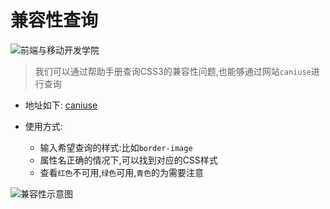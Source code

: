 # 兼容性查询



![前端与移动开发学院][1]
>我们可以通过帮助手册查询CSS3的兼容性问题,也能够通过网站`caniuse`进行查询

* 地址如下:
[caniuse][2]

* 使用方式:
    * 输入希望查询的样式:比如`border-image`
    * 属性名正确的情况下,可以找到对应的CSS样式
    * 查看`红色`不可用,`绿色`可用,`青色`的为需要注意


![兼容性示意图][3]



  [1]: http://static.zybuluo.com/antumuFish/xfnngpb23mze67n7y3y9ir3l/desk.jpg
  [2]: http://caniuse.com/
  [3]: http://static.zybuluo.com/antumuFish/3e4xkuskpzmj7k6m6ubpkyj7/image_1an3pumf61a8ouvg1td6dv8rjg9.png


